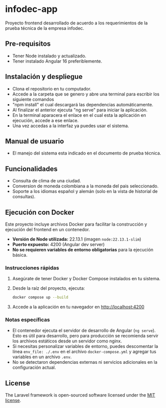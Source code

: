 # infodec-app
Proyecto frontend desarrollado de acuerdo a los requerimientos de la prueba técnica de la empresa infodec.

## Pre-requisitos

- Tener Node instalado y actualizado.
- Tener instalado Angular 16 preferiblemente.

## Instalación y despliegue

- Clona el repositorio en tu computador.
- Accede a la carpeta que se genero y abre una terminal para escribir los siguiente comandos
- "npm install" el cual descargará las dependencias automáticamente.
- Al finalizar el anterior ejecuta "ng serve" para iniciar la aplicación.
- En la terminal aparacera el enlace en el cual esta la aplicación en ejecución, accede a ese enlace.
- Una vez accedas a la interfaz ya puedes usar el sistema.

## Manual de usuario

- El manejo del sistema esta indicado en el documento de prueba técnica.

## Funcionalidades

- Consulta de clima de una ciudad.
- Conversion de moneda colombiana a la moneda del pais seleccionado.
- Soporte a los idiomas español y alemán (solo en la vista de historial de consultas).

## Ejecución con Docker

Este proyecto incluye archivos Docker para facilitar la construcción y ejecución del frontend en un contenedor.

- **Versión de Node utilizada:** 22.13.1 (imagen `node:22.13.1-slim`)
- **Puerto expuesto:** 4200 (Angular dev server)
- **No se requieren variables de entorno obligatorias** para la ejecución básica.

### Instrucciones rápidas

1. Asegúrate de tener Docker y Docker Compose instalados en tu sistema.
2. Desde la raíz del proyecto, ejecuta:

   ```bash
   docker compose up --build
   ```

3. Accede a la aplicación en tu navegador en [http://localhost:4200](http://localhost:4200)

### Notas específicas

- El contenedor ejecuta el servidor de desarrollo de Angular (`ng serve`). Esto es útil para desarrollo, pero para producción se recomienda servir los archivos estáticos desde un servidor como nginx.
- Si necesitas personalizar variables de entorno, puedes descomentar la línea `env_file: ./.env` en el archivo `docker-compose.yml` y agregar tus variables en un archivo `.env`.
- No se detectaron dependencias externas ni servicios adicionales en la configuración actual.

## License

The Laravel framework is open-sourced software licensed under the [MIT license](https://opensource.org/licenses/MIT).
